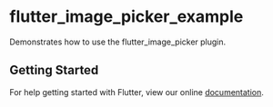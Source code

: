 # flutter_image_picker_example

Demonstrates how to use the flutter_image_picker plugin.

## Getting Started

For help getting started with Flutter, view our online
[documentation](https://flutter.io/).
